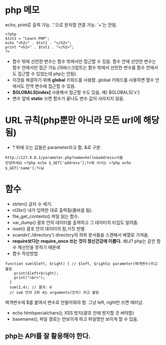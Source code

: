 # php 메모
echo, print로 출력 가능.
'.'으로 문자열 연결 가능. '+'는 안됨.
```
<?php
$txt1 = "Learn PHP";
echo "<h2>" . $txt1 . "</h2>";
print "<h2>" . $txt1 . "</h2>";
?>
```
- 함수 밖에 선언한 변수는 함수 밖에서만 접근할 수 있음. 함수 안에 선언한 변수는 함수 안에서만 접근 가능.(자바스크립트는 함수 밖에서 선언한 변수를 함수 안에서도 접근할 수 있었는데 php는 안됨).
- 이것을 해결하기 위해 **global** 키워드를 사용함. global 키워드를 사용하면 함수 안에서도 전역 변수에 접근할 수 있음.
- **$GLOBALS[index]** 사용해서 접근할 수도 있음. 예) $GLOBALS['x']
- 변수 앞에 **static** 쓰면 함수가 끝나도 변수 값이 사라지지 않음.
# URL 규칙(php뿐만 아니라 모든 url에 해당됨)
- ? 뒤에 오는 값들은 parameter라고 함. &로 구분.
```
http://127.0.0.1/parameter.php?name=hello&address=서울
안녕하세요 <?php echo $_GET['address'];?>에 사시는 <?php echo $_GET['name'];?>님
```
# 함수
- strlen() 글자 수 세기.
- nl2br() 내가 입력한 대로 출력됨(줄바꿈 됨).
- file_get_contents() 파일 읽는 함수.
- var_dump() 괄호 안의 데이터를 출력하고 그 데이터의 타입도 알려줌.
- isset() 괄호 안의 데이터의 참,거짓 판별.
- scandir('./directory') directory의 하위 문서들을 스캔해서 배열로 가져옴.
- **require보다는 require_once 쓰는 것이 정신건강에 이롭다.** 왜냐? php는 같은 함수 재선언을 못하기 때문에
- 함수 작성방법
```
function sum($left, $right) { // $left, $right는 parameter(매개변수)라고 불림
    print($left+$right);
    print("<br>");
  }
  sum(2,4); // 결과: 6
  // sum 안의 2와 4는 arguments(인자) 라고 불림
```
매개변수에 $를 붙여서 변수로 만들어줘야 함. 그냥 left, right만 쓰면 에러남.
- echo htmlspecialchars(); XSS 방지(괄호 안에 방지할 것 써야함)
- basename(); 파일 경로는 안보이게 하고 파일명만 보이게 할 수 있음.
## php는 API를 잘 활용해야 한다.

